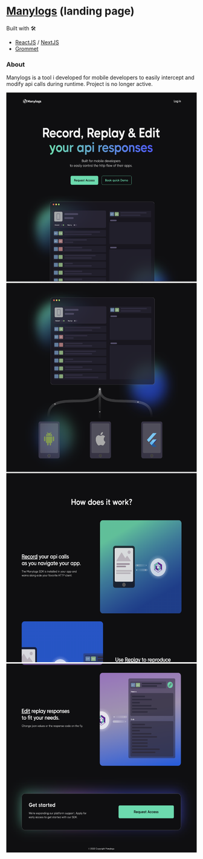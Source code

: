 # [Manylogs](https://www.manylogs.com/) (landing page)

Built with 🛠

- [ReactJS](https://reactjs.org/) / [NextJS](https://nextjs.org)
- [Grommet](https://github.com/grommet/grommet)

### About

Manylogs is a tool i developed for mobile developers to easily intercept and modify api calls during runtime. Project is no longer active.

<img src='./assets/p1.png' height='500'>
<img src='./assets/p2.png' height='500'>
<img src='./assets/p3.png' height='500'>
<img src='./assets/p4.png' height='500'>
